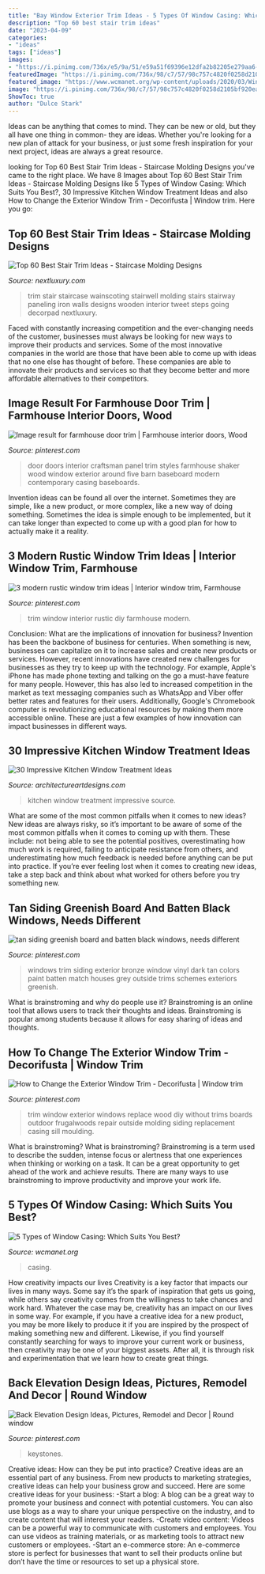 ```yaml
---
title: "Bay Window Exterior Trim Ideas - 5 Types Of Window Casing: Which Suits You Best?"
description: "Top 60 best stair trim ideas"
date: "2023-04-09"
categories:
- "ideas"
tags: ["ideas"]
images:
- "https://i.pinimg.com/736x/e5/9a/51/e59a51f69396e12dfa2b82205e279aa6--black-exterior-exterior-trim.jpg"
featuredImage: "https://i.pinimg.com/736x/98/c7/57/98c757c4820f0258d2105bf920eaf945.jpg"
featured_image: "https://www.wcmanet.org/wp-content/uploads/2020/03/Window-Casing-1.jpg"
image: "https://i.pinimg.com/736x/98/c7/57/98c757c4820f0258d2105bf920eaf945.jpg"
ShowToc: true
author: "Dulce Stark"
---
```



Ideas can be anything that comes to mind. They can be new or old, but they all have one thing in common- they are ideas. Whether you're looking for a new plan of attack for your business, or just some fresh inspiration for your next project, ideas are always a great resource.

	

		
looking for Top 60 Best Stair Trim Ideas - Staircase Molding Designs you've came to the right place. We have 8 Images about Top 60 Best Stair Trim Ideas - Staircase Molding Designs like 5 Types of Window Casing: Which Suits You Best?, 30 Impressive Kitchen Window Treatment Ideas and also How to Change the Exterior Window Trim - Decorifusta | Window trim. Here you go:
		
    
## Top 60 Best Stair Trim Ideas - Staircase Molding Designs

<img loading=lazy src="http://nextluxury.com/wp-content/uploads/painted-white-staircase-trim-wall-ideas.jpg" onerror="this.onerror=null;this.src='https://tse1.mm.bing.net/th?id=OIP.6g89oBrbPuUcBCCNuypg2AAAAA&amp;pid=15.1';" alt="Top 60 Best Stair Trim Ideas - Staircase Molding Designs">

_Source: nextluxury.com_

>trim stair staircase wainscoting stairwell molding stairs stairway paneling iron walls designs wooden interior tweet steps going decorpad nextluxury. 

	

Faced with constantly increasing competition and the ever-changing needs of the customer, businesses must always be looking for new ways to improve their products and services. Some of the most innovative companies in the world are those that have been able to come up with ideas that no one else has thought of before. These companies are able to innovate their products and services so that they become better and more affordable alternatives to their competitors.

    
## Image Result For Farmhouse Door Trim | Farmhouse Interior Doors, Wood

<img loading=lazy src="https://i.pinimg.com/736x/98/c7/57/98c757c4820f0258d2105bf920eaf945.jpg" onerror="this.onerror=null;this.src='https://tse4.mm.bing.net/th?id=OIP.y5BKDgf2HLAjTtMMC8AAOAHaJ4&amp;pid=15.1';" alt="Image result for farmhouse door trim | Farmhouse interior doors, Wood">

_Source: pinterest.com_

>door doors interior craftsman panel trim styles farmhouse shaker wood window exterior around five barn baseboard modern contemporary casing baseboards. 

	

Invention ideas can be found all over the internet. Sometimes they are simple, like a new product, or more complex, like a new way of doing something. Sometimes the idea is simple enough to be implemented, but it can take longer than expected to come up with a good plan for how to actually make it a reality.

    
## 3 Modern Rustic Window Trim Ideas | Interior Window Trim, Farmhouse

<img loading=lazy src="https://i.pinimg.com/736x/e1/0a/31/e10a310fa0190395aeb2e4cf795ae773.jpg" onerror="this.onerror=null;this.src='https://tse3.mm.bing.net/th?id=OIP.76bTMFNoYACLm6LvPuttmgHaLI&amp;pid=15.1';" alt="3 modern rustic window trim ideas | Interior window trim, Farmhouse">

_Source: pinterest.com_

>trim window interior rustic diy farmhouse modern. 

	

Conclusion: What are the implications of innovation for business?
Invention has been the backbone of business for centuries. When something is new, businesses can capitalize on it to increase sales and create new products or services. However, recent innovations have created new challenges for businesses as they try to keep up with the technology. For example, Apple's iPhone has made phone texting and talking on the go a must-have feature for many people. However, this has also led to increased competition in the market as text messaging companies such as WhatsApp and Viber offer better rates and features for their users. Additionally, Google's Chromebook computer is revolutionizing educational resources by making them more accessible online. These are just a few examples of how innovation can impact businesses in different ways.

    
## 30 Impressive Kitchen Window Treatment Ideas

<img loading=lazy src="https://www.architectureartdesigns.com/wp-content/uploads/2013/10/1520.jpg" onerror="this.onerror=null;this.src='https://tse4.mm.bing.net/th?id=OIP.rDPZ-fKBOSO1Iby-DlsFlgAAAA&amp;pid=15.1';" alt="30 Impressive Kitchen Window Treatment Ideas">

_Source: architectureartdesigns.com_

>kitchen window treatment impressive source. 

	

What are some of the most common pitfalls when it comes to new ideas?
New ideas are always risky, so it’s important to be aware of some of the most common pitfalls when it comes to coming up with them. These include: not being able to see the potential positives, overestimating how much work is required, failing to anticipate resistance from others, and underestimating how much feedback is needed before anything can be put into practice. If you’re ever feeling lost when it comes to creating new ideas, take a step back and think about what worked for others before you try something new.

    
## Tan Siding Greenish Board And Batten Black Windows, Needs Different

<img loading=lazy src="https://i.pinimg.com/736x/e5/9a/51/e59a51f69396e12dfa2b82205e279aa6--black-exterior-exterior-trim.jpg" onerror="this.onerror=null;this.src='https://tse1.mm.bing.net/th?id=OIP.KTkw7RLf-2k3kSqIoH1ZDwHaFj&amp;pid=15.1';" alt="tan siding greenish board and batten black windows, needs different">

_Source: pinterest.com_

>windows trim siding exterior bronze window vinyl dark tan colors paint batten match houses grey outside trims schemes exteriors greenish. 

	

What is brainstroming and why do people use it?
Brainstroming is an online tool that allows users to track their thoughts and ideas. Brainstroming is popular among students because it allows for easy sharing of ideas and thoughts.

    
## How To Change The Exterior Window Trim - Decorifusta | Window Trim

<img loading=lazy src="https://i.pinimg.com/736x/ef/db/a6/efdba6c403fc516c21f034ef6766c089--exterior-window-trims-how-to-trim-exterior-windows.jpg" onerror="this.onerror=null;this.src='https://tse3.mm.bing.net/th?id=OIP.92Yq5rlwK5re90ak8b7lXAHaJ3&amp;pid=15.1';" alt="How to Change the Exterior Window Trim - Decorifusta | Window trim">

_Source: pinterest.com_

>trim window exterior windows replace wood diy without trims boards outdoor frugalwoods repair outside molding siding replacement casing sill moulding. 

	

What is brainstroming?
What is brainstroming? Brainstroming is a term used to describe the sudden, intense focus or alertness that one experiences when thinking or working on a task. It can be a great opportunity to get ahead of the work and achieve results. There are many ways to use brainstroming to improve productivity and improve your work life.

    
## 5 Types Of Window Casing: Which Suits You Best?

<img loading=lazy src="https://www.wcmanet.org/wp-content/uploads/2020/03/Window-Casing-1.jpg" onerror="this.onerror=null;this.src='https://tse4.mm.bing.net/th?id=OIP.7KYq0HmaQHYu9L0pYC9IDQHaE8&amp;pid=15.1';" alt="5 Types of Window Casing: Which Suits You Best?">

_Source: wcmanet.org_

>casing. 

	

How creativity impacts our lives
Creativity is a key factor that impacts our lives in many ways. Some say it’s the spark of inspiration that gets us going, while others say creativity comes from the willingness to take chances and work hard. Whatever the case may be, creativity has an impact on our lives in some way. 
For example, if you have a creative idea for a new product, you may be more likely to produce it if you are inspired by the prospect of making something new and different. Likewise, if you find yourself constantly searching for ways to improve your current work or business, then creativity may be one of your biggest assets. After all, it is through risk and experimentation that we learn how to create great things.

    
## Back Elevation Design Ideas, Pictures, Remodel And Decor | Round Window

<img loading=lazy src="https://i.pinimg.com/originals/1a/12/b3/1a12b3a445627b685f3abbbfce9e70e6.jpg" onerror="this.onerror=null;this.src='https://tse2.mm.bing.net/th?id=OIP.MpjkjkIdksEy7t_JqPfTowHaLH&amp;pid=15.1';" alt="Back Elevation Design Ideas, Pictures, Remodel and Decor | Round window">

_Source: pinterest.com_

>keystones. 

	

Creative ideas: How can they be put into practice?
Creative ideas are an essential part of any business. From new products to marketing strategies, creative ideas can help your business grow and succeed. Here are some creative ideas for your business: 
-Start a blog: A blog can be a great way to promote your business and connect with potential customers. You can also use blogs as a way to share your unique perspective on the industry, and to create content that will interest your readers. 
-Create video content: Videos can be a powerful way to communicate with customers and employees. You can use videos as training materials, or as marketing tools to attract new customers or employees. 
-Start an e-commerce store: An e-commerce store is perfect for businesses that want to sell their products online but don’t have the time or resources to set up a physical store.

